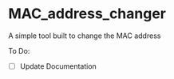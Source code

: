 # MAC_address_changer
A simple tool built to change the MAC address

To Do:

- [ ] Update Documentation